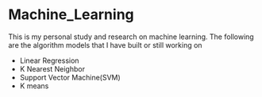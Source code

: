 # Machine_Learning
<div>
<p>This is my personal study and research on machine learning. The following are the algorithm models that I have built or still working on</p>
<ul>
  <li>Linear Regression</li>
  <li>K Nearest Neighbor</li>
  <li>Support Vector Machine(SVM)</li>
  <li>K means</li>
</ul>
</div>
